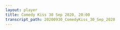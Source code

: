 ```yaml
---
layout: player
title: Comedy Kiss 30 Sep 2020, 20:00
transcript_path: 20200930_ComedyKiss_30_Sep_2020
---
```

